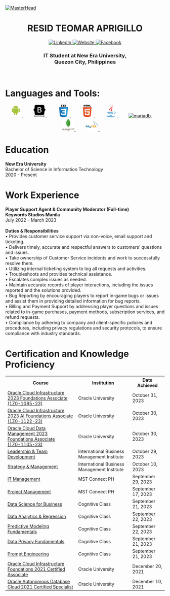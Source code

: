 [![MasterHead](https://media.licdn.com/dms/image/D5616AQHdfq6Ew5GymQ/profile-displaybackgroundimage-shrink_350_1400/0/1695992459500?e=1703116800&v=beta&t=JrYc-_dU5YUCkqPBX_eJmVQK8OwFNhNIAoYWQODCVBI)](https://rishavchanda.io)
<h1 align="center">RESID TEOMAR APRIGILLO</h1>

<p align="center">
    <a href="https://www.linkedin.com/in/resid-aprigillo-b85568255/">
        <img src="https://img.shields.io/badge/linkedin-%230077B5.svg?style=for-the-badge&logo=linkedin&logoColor=white" alt="LinkedIn">
    </a>
    <a href="mailto: resid.aprigillo@gmail.com">
        <img src="https://img.shields.io/badge/Gmail-D14836?style=for-the-badge&logo=gmail&logoColor=white" alt="Website">
    </a>
    <a href="https://www.facebook.com/profile.php?id=100081958471471">
        <img src="https://img.shields.io/badge/Facebook-%231877F2.svg?style=for-the-badge&logo=Facebook&logoColor=white" alt="Facebook">
    </a>
</p>



<h3 align="center">
   IT Student at New Era University, <br>
    Quezon City, Philippines 
</h3>

<br>

<h1 align="left">Languages and Tools:</h1>
<p align="center"> 
    <a href="https://developer.android.com" target="_blank" rel="noreferrer"> <img src="https://raw.githubusercontent.com/devicons/devicon/master/icons/android/android-original-wordmark.svg" alt="android" width="40" height="40"/> </a> &nbsp &nbsp &nbsp &nbsp
    <a href="https://getbootstrap.com" target="_blank" rel="noreferrer"> <img src="https://raw.githubusercontent.com/devicons/devicon/master/icons/bootstrap/bootstrap-plain-wordmark.svg" alt="bootstrap" width="40" height="40"/> </a> &nbsp &nbsp &nbsp &nbsp
    <a href="https://www.w3schools.com/css/" target="_blank" rel="noreferrer"> <img src="https://raw.githubusercontent.com/devicons/devicon/master/icons/css3/css3-original-wordmark.svg" alt="css3" width="40" height="40"/> </a> &nbsp &nbsp &nbsp &nbsp
    <a href="https://www.w3.org/html/" target="_blank" rel="noreferrer"> <img src="https://raw.githubusercontent.com/devicons/devicon/master/icons/html5/html5-original-wordmark.svg" alt="html5" width="40" height="40"/> </a> &nbsp &nbsp &nbsp &nbsp
    <a href="https://www.java.com" target="_blank" rel="noreferrer"> <img src="https://raw.githubusercontent.com/devicons/devicon/master/icons/java/java-original.svg" alt="java" width="40" height="40"/> </a> &nbsp &nbsp &nbsp &nbsp
    <a href="https://mariadb.org/" target="_blank" rel="noreferrer"> <img src="https://www.vectorlogo.zone/logos/mariadb/mariadb-icon.svg" alt="mariadb" width="40" height="40"/> </a> &nbsp &nbsp &nbsp &nbsp
    <a href="https://www.mongodb.com/" target="_blank" rel="noreferrer"> <img src="https://raw.githubusercontent.com/devicons/devicon/master/icons/mongodb/mongodb-original-wordmark.svg" alt="mongodb" width="40" height="40"/> </a> &nbsp &nbsp &nbsp &nbsp
    <a href="https://www.mysql.com/" target="_blank" rel="noreferrer"> <img src="https://raw.githubusercontent.com/devicons/devicon/master/icons/mysql/mysql-original-wordmark.svg" alt="mysql" width="40" height="40"/> </a> &nbsp &nbsp &nbsp &nbsp
</p>

<h1 align="left">Education</h1>
<p align="left"><b>New Era University</b> <br>
    Bachelor of Science in Information Technology <br>
2020 - Present <br></p>

<h1 align="left">Work Experience</h1>

<p>
<b>Player Support Agent & Community Moderator (Full-time)</b>	<br>			
<b>Keywords Studios Manila</b> <br>	
July 2022 – March 2023 <br>	
<br>		
<b>Duties & Responsibilities</b> <br>	
• Provides customer service support via non-voice, email support and ticketing. <br>	
• Delivers timely, accurate and respectful answers to customers’ questions and issues. <br>	
• Take ownership of Customer Service incidents and work to successfully resolve them. <br>	
• Utilizing internal ticketing system to log all requests and activities. <br>	
• Troubleshoots and provides technical assistance. <br>	
• Escalates complex issues as needed. <br>	
• Maintain accurate records of player interactions, including the issues reported and the solutions provided. <br>	
• Bug Reporting by encouraging players to report in-game bugs or issues and assist them in providing detailed information for bug reports. <br>	
• Billing and Payment Support by addressing player questions and issues related to in-game purchases, payment methods, subscription services, and refund requests. <br>	
• Compliance by adhering to company and client-specific policies and procedures, including privacy regulations and security protocols, to ensure compliance with industry standards. <br>	
</p>


<h1 align="left">Certification and Knowledge Proficiency</h1>

<table>
  <tr>
    <th>Course</th>
    <th>Institution</th>
    <th>Date Achieved</th>
  </tr>
        <tr>
    <td><a href="https://drive.google.com/file/d/16Dz8y39AW32F8hHBD1N0K5JHzmdwEHEJ/view?usp=sharing
">Oracle Cloud Infrastructure 2023 Foundations Associate <br> (1Z0-1085-23)    </a></td>
    <td>Oracle University</td>
    <td>October 31, 2023</td>
  </tr>
      <tr>
    <td><a href="https://drive.google.com/file/d/1MbfxNf08Iu7GRcnOhfilJ6W3voZtXM4E/view?usp=sharing
">Oracle Cloud Infrastructure 2023 AI Foundations Associate <br> (1Z0-1122-23)    </a></td>
    <td>Oracle University</td>
    <td>October 30, 2023</td>
  </tr>
        <tr>
    <td><a href="https://drive.google.com/file/d/1_R9w7px6eRfE0urdSDfvgNN3fNERqabm/view?usp=sharing
">Oracle Cloud Data Management 2023 Foundations Associate <br> (1Z0-1105-23)    </a></td>
    <td>Oracle University</td>
    <td>October 30, 2023</td>
  </tr>
        <tr>
    <td><a href="https://www.ibm-institute.com/verify/?code=1177801-169-855-3484
">Leadership & Team Development</a></td>
    <td>International Business Management Institute</td>
    <td>October 29, 2023</td>
  </tr>
          <tr>
    <td><a href="https://www.ibm-institute.com/verify/?code=1177801-169-691-4128
">Strategy & Management</a></td>
    <td>International Business Management Institute</td>
    <td>October 10, 2023</td>
  </tr>
  <tr>
    <td><a href="https://drive.google.com/file/d/171xuPjrBteGugOvEv_okRN5pEFwE5VCn/view?usp=share_link">IT Management</a></td>
    <td>MST Connect PH</td>
    <td>September 29, 2023</td>
  </tr>
    <tr>
    <td><a href="https://drive.google.com/file/d/1rVHHuAZ5P8JO-jRfsByT4iUD7YOHWbwv/view?usp=drive_link">Project Management</a></td>
    <td>MST Connect PH</td>
    <td>September 17, 2023</td>
  </tr>
       <tr>
    <td><a href="https://www.credly.com/go/RMXFvfQD">Data Science for Business</a></td>
    <td>Cognitive Class</td>
    <td>September 21, 2023</td>
  </tr>
        <tr>
    <td><a href="https://courses.cognitiveclass.ai/certificates/c1ea006ae104474daf57fe857f082b6b
">Data Analytics & Regression</a></td>
    <td>Cognitive Class</td>
    <td>September 22, 2023</td>
  </tr>
  <tr>
        <tr>
    <td><a href="https://courses.cognitiveclass.ai/certificates/cd6ccccb83554ba9892f2c5b6fb12e8a">Predictive Modeling Fundamentals</a></td>
    <td>Cognitive Class</td>
    <td>September 22, 2023</td>
      <tr>
    <td><a href="https://courses.cognitiveclass.ai/certificates/db9ca7f5358c490b96feae0fd04dd86a">Data Privacy Fundamentals</a></td>
    <td>Cognitive Class</td>
    <td>September 21, 2023</td>
  </tr>
      <tr>
    <td><a href="">Prompt Engineering</a></td>
    <td>Cognitive Class</td>
    <td>September 21, 2023</td>
  </tr>
  </tr>
    <td><a href="https://drive.google.com/file/d/1t-2Ugb7q6BaJoUZtghzHh8VF3iy1NoNg/view?usp=sharing"
            >Oracle Cloud Infrastructure Foundations 2021 Certified Associate</a></td>
    <td>Oracle University</td>
    <td>December 20, 2021</td>
  </tr>
  <tr>
    <td><a href="https://drive.google.com/file/d/1h1q8AnuxO6kgj_oVRz32z_Qie5gF4jz-/view?usp=sharing">Oracle Autonomous Database Cloud 2021 Certified Specialist</a></td>
    <td>Oracle University</td>
    <td>December 10, 2021</td>
  </tr>
</table>
